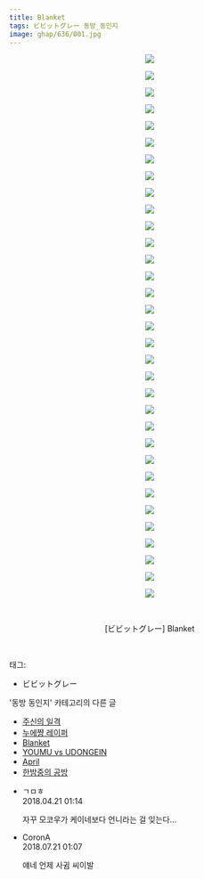 ```yaml
---
title: Blanket
tags: ビビットグレー 동방_동인지
image: ghap/636/001.jpg
---
```

<div class="article">
<p style="text-align: center; clear: none; float: none;"><img src="{{ site.nasurl }}/ghap/636/001.jpg"/></p>
<p style="text-align: center; clear: none; float: none;"><img src="{{ site.nasurl }}/ghap/636/002.jpg"/></p>
<p style="text-align: center; clear: none; float: none;"><img src="{{ site.nasurl }}/ghap/636/003.jpg"/></p>
<p style="text-align: center; clear: none; float: none;"><img src="{{ site.nasurl }}/ghap/636/004.jpg"/></p>
<p style="text-align: center; clear: none; float: none;"><img src="{{ site.nasurl }}/ghap/636/005.jpg"/></p>
<p style="text-align: center; clear: none; float: none;"><img src="{{ site.nasurl }}/ghap/636/006.jpg"/></p>
<p style="text-align: center; clear: none; float: none;"><img src="{{ site.nasurl }}/ghap/636/007.jpg"/></p>
<p style="text-align: center; clear: none; float: none;"><img src="{{ site.nasurl }}/ghap/636/008.jpg"/></p>
<p style="text-align: center; clear: none; float: none;"><img src="{{ site.nasurl }}/ghap/636/009.jpg"/></p>
<p style="text-align: center; clear: none; float: none;"><img src="{{ site.nasurl }}/ghap/636/010.jpg"/></p>
<p style="text-align: center; clear: none; float: none;"><img src="{{ site.nasurl }}/ghap/636/011.jpg"/></p>
<p style="text-align: center; clear: none; float: none;"><img src="{{ site.nasurl }}/ghap/636/012.jpg"/></p>
<p style="text-align: center; clear: none; float: none;"><img src="{{ site.nasurl }}/ghap/636/013.jpg"/></p>
<p style="text-align: center; clear: none; float: none;"><img src="{{ site.nasurl }}/ghap/636/014.jpg"/></p>
<p style="text-align: center; clear: none; float: none;"><img src="{{ site.nasurl }}/ghap/636/015.jpg"/></p>
<p style="text-align: center; clear: none; float: none;"><img src="{{ site.nasurl }}/ghap/636/016.jpg"/></p>
<p style="text-align: center; clear: none; float: none;"><img src="{{ site.nasurl }}/ghap/636/017.jpg"/></p>
<p style="text-align: center; clear: none; float: none;"><img src="{{ site.nasurl }}/ghap/636/018.jpg"/></p>
<p style="text-align: center; clear: none; float: none;"><img src="{{ site.nasurl }}/ghap/636/019.jpg"/></p>
<p style="text-align: center; clear: none; float: none;"><img src="{{ site.nasurl }}/ghap/636/020.jpg"/></p>
<p style="text-align: center; clear: none; float: none;"><img src="{{ site.nasurl }}/ghap/636/021.jpg"/></p>
<p style="text-align: center; clear: none; float: none;"><img src="{{ site.nasurl }}/ghap/636/022.jpg"/></p>
<p style="text-align: center; clear: none; float: none;"><img src="{{ site.nasurl }}/ghap/636/023.jpg"/></p>
<p style="text-align: center; clear: none; float: none;"><img src="{{ site.nasurl }}/ghap/636/024.jpg"/></p>
<p style="text-align: center; clear: none; float: none;"><img src="{{ site.nasurl }}/ghap/636/025.jpg"/></p>
<p style="text-align: center; clear: none; float: none;"><img src="{{ site.nasurl }}/ghap/636/026.jpg"/></p>
<p style="text-align: center; clear: none; float: none;"><img src="{{ site.nasurl }}/ghap/636/027.jpg"/></p>
<p style="text-align: center; clear: none; float: none;"><img src="{{ site.nasurl }}/ghap/636/028.jpg"/></p>
<p style="text-align: center; clear: none; float: none;"><img src="{{ site.nasurl }}/ghap/636/029.jpg"/></p>
<p style="text-align: center; clear: none; float: none;"><img src="{{ site.nasurl }}/ghap/636/030.jpg"/></p>
<p style="text-align: center; clear: none; float: none;"><img src="{{ site.nasurl }}/ghap/636/031.jpg"/></p>
<p style="text-align: center; clear: none; float: none;"><img src="{{ site.nasurl }}/ghap/636/032.jpg"/></p>
<p style="text-align: center; clear: none; float: none;"><img src="{{ site.nasurl }}/ghap/636/033.jpg"/></p>
<p style="text-align: center; clear: none; float: none;"><br/></p>
<p style="text-align: center; clear: none; float: none;">[ビビットグレー] Blanket</p>
<p><br/></p>
</div><div class="tagTrail">
<p>태그: </p>
<ul>
<li>ビビットグレー</li>
</ul>
</div><div class="another">
<p>'동방 동인지' 카테고리의 다른 글</p>
<ul>
<li><a href="/2016-07-02-ghap_638">주신의 일격</a></li>
<li><a href="/2016-07-02-ghap_637">누에쨩 레이퍼</a></li>
<li><a href="/2016-07-02-ghap_636">Blanket</a></li>
<li><a href="/2016-07-02-ghap_635">YOUMU vs UDONGEIN</a></li>
<li><a href="/2016-07-02-ghap_634">April</a></li>
<li><a href="/2016-07-02-ghap_633">한밤중의 공방</a></li>
</ul>
</div><div class="cb_module cb_fluid">
<div class="cb_wrt cb_profile">
<div class="comment">
<ul>
<li class="cb_thumb_off" id="comment15242452">
<div class="cb_comment_area">
<div class="cb_info_area">
<div class="cb_section">
<span class="cb_nick_name">ㄱㅁㅎ</span>
</div>
<div class="cb_section">
<span class="cb_date">2018.04.21 01:14 </span>
</div>
</div>
<div class="cb_dsc_comment">
<p class="cb_dsc">
											자꾸 모코우가 케이네보다 언니라는 걸 잊는다...
										</p>
</div>
</div></li>
<li class="cb_thumb_off" id="comment15290978">
<div class="cb_comment_area">
<div class="cb_info_area">
<div class="cb_section">
<span class="cb_nick_name">CoronA</span>
</div>
<div class="cb_section">
<span class="cb_date">2018.07.21 01:07 </span>
</div>
</div>
<div class="cb_dsc_comment">
<p class="cb_dsc">
											얘네 언제 사귐 씨이발
										</p>
</div>
</div></li>
</ul>
</div>
</div><!-- commentList close -->
</div>
